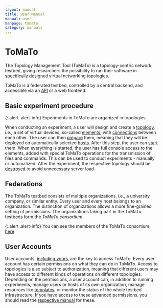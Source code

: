 ```yaml
---
layout: manual
title: User Manual
manual: user
manpage: tomato
category: manuals
---
```


# ToMaTo

The Topology Management Tool (ToMaTo) is a topology-centric network testbed, giving researchers the possibility to run their software in specifically designed virtual networking topologies.

ToMaTo is a federated testbed, controlled by a central backend, and accessible via an [API](../api) or a web frontend.

## Basic experiment procedure

{:.alert .alert-info}
Experiments in ToMaTo are organized in topologies.

When conducting an experiment, a user will design and create a [topology](../topology), i.e., a set of virtual devices, so-called [elements](../element), with [connections](../connection) between each other. The user can then [prepare](../element/action#prepare) them, meaning that they will be deployed on automatically selected [hosts](../site_host#host). After this step, the user can [start](../element/action#start) them. When everything is started, the user has full console access to the elements, added with special ToMaTo operations for the transmission of files and commands. This can be used to conduct experiments - manually or automatized. After the experiment, the respective topology should be [destroyed](../element/action#destroy) to avoid unnecessary server load.

## Federations

The ToMaTo testbed consists of multiple organizations, i.e., a university company, or similar entity. Every user and every host belongs to an organization. The distinction of organizations allows a more fine-grained setting of permissions.
The organizations taking part in the ToMaTo testbeds form the _ToMaTo consortium_.

{:.alert .alert-info}
You can see the members of the ToMaTo consortium [here](https://master.tomato-lab.org/organization/).

## User Accounts

User accounts, [including yours](../account), are the key to access ToMaTo. Every user account has certain permissions on what they can do in ToMaTo. Access to topologies is also subject to authorization, meaning that different users may have access to different kinds of operations on different topologies. Depending on the permissions, a user account can, in addition to running experiments, manage users or hosts of its own organization, manage resources like [templates](../element/template), or monitor the status of the whole testbed infrastructure. If you have access to these advanced permissions, you should read the [respective manual](/manuals) for these.


